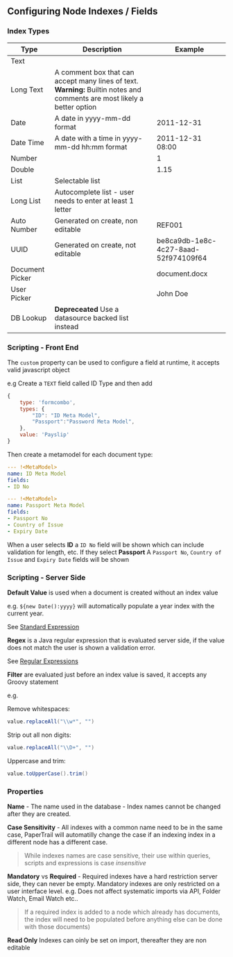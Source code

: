 ## Configuring Node Indexes / Fields

### Index Types

| Type            | Description                              | Example                              |
| --------------- | ---------------------------------------- | ------------------------------------ |
| Text            |                                          |                                      |
| Long Text       | A comment box that can accept many lines of text.  **Warning:** Builtin notes and comments are most likely a better option |                                      |
| Date            | A date in yyyy-mm-dd format              | 2011-12-31                           |
| Date Time       | A date with a time in yyyy-mm-dd hh:mm format | 2011-12-31 08:00                     |
| Number          |                                          | 1                                    |
| Double          |                                          | 1.15                                 |
| List            | Selectable list                          |                                      |
| Long List       | Autocomplete list - user needs to enter at least 1 letter |                                      |
| Auto Number     | Generated on create, non editable        | REF001                               |
| UUID            | Generated on create, not editable        | be8ca9db-1e8c-4c27-8aad-52f974109f64 |
| Document Picker |                                          | document.docx                        |
| User Picker     |                                          | John Doe                             |
| DB Lookup       | **Depreceated** Use a datasource backed list instead |                                      |



### Scripting - Front End

The `custom` property can be used to configure a field at runtime, it accepts valid javascript object 

e.g Create a `TEXT` field called ID Type and then add

```javascript 
{
	type: 'formcombo',
	types: {
		"ID": "ID Meta Model",
		"Passport":"Password Meta Model",
	},
	value: 'Payslip'
}
```

Then create a metamodel for each document type:

```yaml
--- !<MetaModel>
name: ID Meta Model
fields:
- ID No

--- !<MetaModel>
name: Passport Meta Model
fields:
- Passport No
- Country of Issue
- Expiry Date
```



When a user selects **ID** a `ID No` field will be shown which can include validation for length, etc. If they select **Passport** A `Passport No`, `Country of Issue` and `Expiry Date` fields will be shown

### Scripting - Server Side

**Default Value** is used when a document is created without an index value 

e.g. `${new Date():yyyy}` will automatically populate a year index with the current year.

See [Standard Expression](../reference/standard-expression-text.md)

**Regex** is a Java regular expression that is evaluated server side, if the value does not match the user is shown a validation error.

See [Regular Expressions](../reference/regex-text.md)

**Filter** are evaluated just before an index value is saved, it accepts any Groovy statement

e.g.

Remove whitespaces:

```Java
value.replaceAll("\\w*", "")
```

Strip out all non digits:

```java
value.replaceAll("\\D+", "")
```

Uppercase and trim:

```java
value.toUpperCase().trim()
```



### Properties

**Name** - The name used in the database - Index names cannot be changed after they are created. 

**Case Sensitivity** - All indexes with a common name need to be in the same case, PaperTrail will automatilly change the case if an indexing index in a different node has a different case.

> While indexes names are case sensitive, their use within queries, scripts and expressions is case *insensitive*

**Mandatory** vs **Required**  - Required indexes have a hard restriction server side, they can never be empty. Mandatory indexes are only restricted on a user interface level. e.g. Does not affect systematic imports via API, Folder Watch, Email Watch etc..

> If a required index is added to a node which already has documents, the index will need to be populated before anything else can be done with those documents)



**Read Only** Indexes can oinly be set on import, thereafter they are non editable

